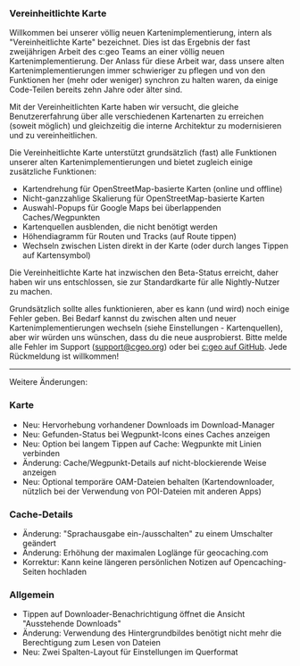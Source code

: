 ### Vereinheitlichte Karte
Willkommen bei unserer völlig neuen Kartenimplementierung, intern als "Vereinheitlichte Karte" bezeichnet. Dies ist das Ergebnis der fast zweijährigen Arbeit des c:geo Teams an einer völlig neuen Kartenimplementierung. Der Anlass für diese Arbeit war, dass unsere alten Kartenimplementierungen immer schwieriger zu pflegen und von den Funktionen her (mehr oder weniger) synchron zu halten waren, da einige Code-Teilen bereits zehn Jahre oder älter sind.

Mit der Vereinheitlichten Karte haben wir versucht, die gleiche Benutzererfahrung über alle verschiedenen Kartenarten zu erreichen (soweit möglich) und gleichzeitig die interne Architektur zu modernisieren und zu vereinheitlichen.

Die Vereinheitlichte Karte unterstützt grundsätzlich (fast) alle Funktionen unserer alten Kartenimplementierungen und bietet zugleich einige zusätzliche Funktionen:

- Kartendrehung für OpenStreetMap-basierte Karten (online und offline)
- Nicht-ganzzahlige Skalierung für OpenStreetMap-basierte Karten
- Auswahl-Popups für Google Maps bei überlappenden Caches/Wegpunkten
- Kartenquellen ausblenden, die nicht benötigt werden
- Höhendiagramm für Routen und Tracks (auf Route tippen)
- Wechseln zwischen Listen direkt in der Karte (oder durch langes Tippen auf Kartensymbol)

Die Vereinheitlichte Karte hat inzwischen den Beta-Status erreicht, daher haben wir uns entschlossen, sie zur Standardkarte für alle Nightly-Nutzer zu machen.

Grundsätzlich sollte alles funktionieren, aber es kann (und wird) noch einige Fehler geben. Bei Bedarf kannst du zwischen alten und neuer Kartenimplementierungen wechseln (siehe Einstellungen - Kartenquellen), aber wir würden uns wünschen, dass du die neue ausprobierst. Bitte melde alle Fehler im Support ([support@cgeo.org](mailto:support@cgeo.org)) oder bei [c:geo auf GitHub](github.com/cgeo/cgeo/issues). Jede Rückmeldung ist willkommen!

---

Weitere Änderungen:

### Karte
- Neu: Hervorhebung vorhandener Downloads im Download-Manager
- Neu: Gefunden-Status bei Wegpunkt-Icons eines Caches anzeigen
- Neu: Option bei langem Tippen auf Cache: Wegpunkte mit Linien verbinden
- Änderung: Cache/Wegpunkt-Details auf nicht-blockierende Weise anzeigen
- Neu: Optional temporäre OAM-Dateien behalten (Kartendownloader, nützlich bei der Verwendung von POI-Dateien mit anderen Apps)

### Cache-Details
- Änderung: "Sprachausgabe ein-/ausschalten" zu einem Umschalter geändert
- Änderung: Erhöhung der maximalen Loglänge für geocaching.com
- Korrektur: Kann keine längeren persönlichen Notizen auf Opencaching-Seiten hochladen

### Allgemein
- Tippen auf Downloader-Benachrichtigung öffnet die Ansicht "Ausstehende Downloads"
- Änderung: Verwendung des Hintergrundbildes benötigt nicht mehr die Berechtigung zum Lesen von Dateien
- Neu: Zwei Spalten-Layout für Einstellungen im Querformat
